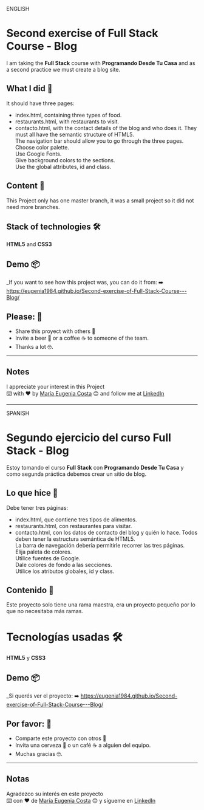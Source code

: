 ENGLISH

# Second exercise of Full Stack Course - Blog

I am taking the **Full Stack** course with **Programando Desde Tu Casa**  and as a second practice we must create a blog site.

## What I did 🚀
It should have three pages:
* index.html, containing three types of food.
* restaurants.html, with restaurants to visit.
* contacto.html, with the contact details of the blog and who does it.
They must all have the semantic structure of HTML5. <br> 
The navigation bar should allow you to go through the three pages. <br>
Choose color palette. <br>
Use Google Fonts. <br>
Give background colors to the sections. <br>
Use the global attributes, id and class.

## Content 🚀
This Project only has one master branch, it was a small project so it did not need more branches.

## Stack of technologies 🛠️

**HTML5** and **CSS3**

## Demo 📦
_If you want to see how this project was, you can do it from:
:arrow_right: https://eugenia1984.github.io/Second-exercise-of-Full-Stack-Course---Blog/


## Please: 🎁

* Share this proyect with others 📢
* Invite a beer 🍺 or a coffee ☕  to someone of the team. 
* Thanks a lot 🤓.

---
## Notes
I appreciate your interest in this Project <br/>
⌨️ with ❤️ by [María Eugenia Costa](https://github.com/eugenia1984) 😊 and follow me at [LinkedIn]( http://www.linkedin.com/in/maríaeugeniacosta) 

---

SPANISH

# Segundo ejercicio del curso Full Stack - Blog

Estoy tomando el curso **Full Stack** con **Programando Desde Tu Casa** y como segunda práctica debemos crear un sitio de blog.

## Lo que hice 🚀
Debe tener tres páginas:
* index.html, que contiene tres tipos de alimentos.
* restaurants.html, con restaurantes para visitar.
* contacto.html, con los datos de contacto del blog y quién lo hace.
Todos deben tener la estructura semántica de HTML5. <br>
La barra de navegación debería permitirle recorrer las tres páginas. <br>
Elija paleta de colores. <br>
Utilice fuentes de Google. <br>
Dale colores de fondo a las secciones. <br>
Utilice los atributos globales, id y class.

## Contenido 🚀
Este proyecto solo tiene una rama maestra, era un proyecto pequeño por lo que no necesitaba más ramas.

# Tecnologías usadas 🛠️

**HTML5** y **CSS3**

## Demo 📦
_Si querés ver el proyecto:
:arrow_right: https://eugenia1984.github.io/Second-exercise-of-Full-Stack-Course---Blog/

## Por favor: 🎁

* Comparte este proyecto con otros 📢
* Invita una cerveza 🍺 o un café ☕ a alguien del equipo.
* Muchas gracias 🤓.

---
## Notas
Agradezco su interés en este proyecto <br/>
⌨️ con ❤️ de [María Eugenia Costa](https://github.com/eugenia1984) 😊 y sígueme en [LinkedIn](http://www.linkedin.com/in/maríaeugeniacosta)
